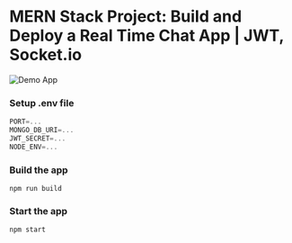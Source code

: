 # MERN Stack Project: Build and Deploy a Real Time Chat App | JWT, Socket.io

![Demo App](https://i.ibb.co/gFSMzKN/1.png)


### Setup .env file

```js
PORT=...
MONGO_DB_URI=...
JWT_SECRET=...
NODE_ENV=...
```

### Build the app

```shell
npm run build
```

### Start the app

```shell
npm start
```
